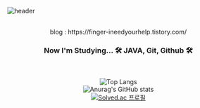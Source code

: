 ![header](https://capsule-render.vercel.app/api?type=waving&&color=0:fceabb,100:f8b500&fontColor=ffffff&height=200&fontAlign=80&fontAlignY=35&text=hectick%20!&desc=This%20is%20me,%20Chaeyeon%20Sung&descAlign=77&descAlignY=50)
<div align="center">
<br>
blog : https://finger-ineedyourhelp.tistory.com/
<br>
<h3><b> Now I'm Studying... 🛠 JAVA, Git, Github 🛠</b></h3>
<br>
<div align="center">

![Top Langs](https://github-readme-stats.vercel.app/api/top-langs/?username=hectick&layout=compact&theme=vue)    
![Anurag's GitHub stats](https://github-readme-stats.vercel.app/api?username=hectick&show_icons=true&theme=vue)
<br>
[![Solved.ac 프로필](http://mazassumnida.wtf/api/v2/generate_badge?boj=hectick)](https://solved.ac/hectick)
<br>

</div>


<!--
**hectick/hectick** is a ✨ _special_ ✨ repository because its `README.md` (this file) appears on your GitHub profile.

Here are some ideas to get you started:

- 🔭 I’m currently working on ...
- 🌱 I’m currently learning ...
- 👯 I’m looking to collaborate on ...
- 🤔 I’m looking for help with ...
- 💬 Ask me about ...
- 📫 How to reach me: ...
- 😄 Pronouns: ...
- ⚡ Fun fact: ...
-->

